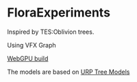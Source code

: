 # FloraExperiments

Inspired by TES:Oblivion trees.

Using VFX Graph

[WebGPU build](https://ozhogi.github.io/FloraExperiments_WebGPU/)

The models are based on [URP Tree Models](https://assetstore.unity.com/packages/3d/vegetation/trees/urp-tree-models-253340)
